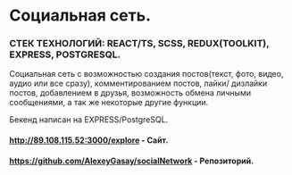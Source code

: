 # Социальная сеть.
### СТЕК ТЕХНОЛОГИЙ: REACT/TS, SCSS, REDUX(TOOLKIT), EXPRESS, POSTGRESQL.

Социальная сеть с возможностью создания постов(текст, фото,
видео, аудио или все сразу), комментированием постов, лайки/
дизлайки постов, добавлением в друзья, возможность обмена
личными сообщениями, а так же некоторые другие функции.

Бекенд написан на EXPRESS/PostgreSQL.

#### http://89.108.115.52:3000/explore - Сайт.
#### https://github.com/AlexeyGasay/socialNetwork - Репозиторий.
